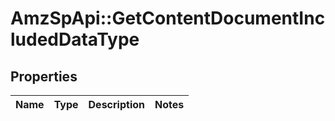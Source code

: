# AmzSpApi::GetContentDocumentIncludedDataType

## Properties
Name | Type | Description | Notes
------------ | ------------- | ------------- | -------------

